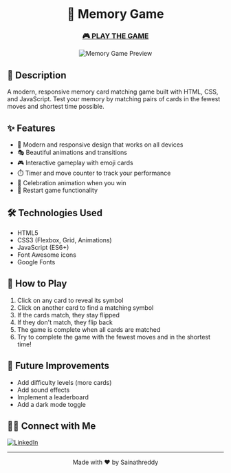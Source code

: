 <div align="center">

# 🧠 Memory Game

### [🎮 PLAY THE GAME](https://sainath-666.github.io/Memory-Game/)

![Memory Game Preview](https://i.imgur.com/JQvSGnS.png)

</div>

## 📝 Description

A modern, responsive memory card matching game built with HTML, CSS, and JavaScript. Test your memory by matching pairs of cards in the fewest moves and shortest time possible.

## ✨ Features

- 🎨 Modern and responsive design that works on all devices
- 🎭 Beautiful animations and transitions
- 🎮 Interactive gameplay with emoji cards
- ⏱️ Timer and move counter to track your performance
- 🎉 Celebration animation when you win
- 🔄 Restart game functionality

## 🛠️ Technologies Used

- HTML5
- CSS3 (Flexbox, Grid, Animations)
- JavaScript (ES6+)
- Font Awesome icons
- Google Fonts

## 🎯 How to Play

1. Click on any card to reveal its symbol
2. Click on another card to find a matching symbol
3. If the cards match, they stay flipped
4. If they don't match, they flip back
5. The game is complete when all cards are matched
6. Try to complete the game with the fewest moves and in the shortest time!

## 🚀 Future Improvements

- Add difficulty levels (more cards)
- Add sound effects
- Implement a leaderboard
- Add a dark mode toggle

## 👨‍💻 Connect with Me

[![LinkedIn](https://img.shields.io/badge/LinkedIn-Connect-blue?style=for-the-badge&logo=linkedin)](https://www.linkedin.com/in/sainath666)

---

<div align="center">
  <p>Made with ❤️ by Sainathreddy</p>
</div>
